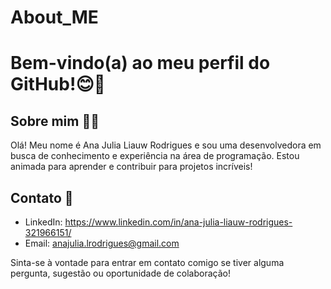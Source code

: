# About_ME
# Bem-vindo(a) ao meu perfil do GitHub!😊🤝

## Sobre mim 👩‍💻

Olá! Meu nome é Ana Julia Liauw Rodrigues e sou uma desenvolvedora em busca de conhecimento e experiência na área de programação. Estou animada para aprender e contribuir para projetos incríveis!

## Contato 📍

- LinkedIn: https://www.linkedin.com/in/ana-julia-liauw-rodrigues-321966151/
- Email: anajulia.lrodrigues@gmail.com

Sinta-se à vontade para entrar em contato comigo se tiver alguma pergunta, sugestão ou oportunidade de colaboração!
